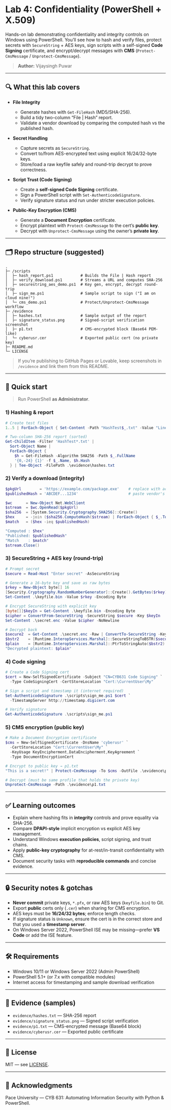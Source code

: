 # Lab 4: Confidentiality (PowerShell + X.509)

Hands-on lab demonstrating confidentiality and integrity controls on Windows using PowerShell. You’ll see how to hash and verify files, protect secrets with `SecureString` + AES keys, sign scripts with a self-signed **Code Signing** certificate, and encrypt/decrypt messages with **CMS** (`Protect-CmsMessage` / `Unprotect-CmsMessage`).

> **Author:** Vijaysingh Puwar

---

## 🔍 What this lab covers

* **File Integrity**

  * Generate hashes with `Get-FileHash` (MD5/SHA-256).
  * Build a tidy two-column “File | Hash” report.
  * Validate a vendor download by comparing the computed hash vs the published hash.

* **Secret Handling**

  * Capture secrets as `SecureString`.
  * Convert to/from AES-encrypted text using explicit 16/24/32-byte keys.
  * Store/load a raw keyfile safely and round-trip decrypt to prove correctness.

* **Script Trust (Code Signing)**

  * Create a **self-signed Code Signing** certificate.
  * Sign a PowerShell script with `Set-AuthenticodeSignature`.
  * Verify signature status and run under stricter execution policies.

* **Public-Key Encryption (CMS)**

  * Generate a **Document Encryption** certificate.
  * Encrypt plaintext with `Protect-CmsMessage` to the cert’s **public key**.
  * Decrypt with `Unprotect-CmsMessage` using the owner’s **private key**.

---

## 🗂️ Repo structure (suggested)

```
.
├─ /scripts
│  ├─ hash_report.ps1            # Builds the File | Hash report
│  ├─ verify_download.ps1        # Streams a URL and computes SHA-256
│  ├─ securestring_aes_demo.ps1  # Key gen, encrypt, decrypt round-trip
│  ├─ sign_me.ps1                # Sample script to sign ("I am on cloud nine!")
│  └─ cms_demo.ps1               # Protect/Unprotect-CmsMessage workflow
├─ /evidence
│  ├─ hashes.txt                 # Sample output of the report
│  ├─ signature_status.png       # Signed-script verification screenshot
│  ├─ p1.txt                     # CMS-encrypted block (Base64 PEM-like)
│  └─ cyberusr.cer               # Exported public cert (no private key)
├─ README.md
└─ LICENSE
```

> If you’re publishing to GitHub Pages or Lovable, keep screenshots in `/evidence` and link them from this README.

---

## 🚀 Quick start

> Run PowerShell **as Administrator**.

### 1) Hashing & report

```powershell
# Create test files
1..5 | ForEach-Object { Set-Content -Path "HashTest$_.txt" -Value "Line $_" }

# Two-column SHA-256 report (sorted)
Get-ChildItem -Filter 'HashTest*.txt' |
  Sort-Object Name |
  ForEach-Object {
    $h = Get-FileHash -Algorithm SHA256 -Path $_.FullName
    '{0,-24} {1}' -f $_.Name, $h.Hash
  } | Tee-Object -FilePath .\evidence\hashes.txt
```

### 2) Verify a download (integrity)

```powershell
$pkgUrl        = 'https://example.com/package.exe'    # replace with actual vendor URL
$publishedHash = 'ABCDEF...1234'                      # paste vendor's SHA-256 (hex)

$wc      = New-Object Net.WebClient
$stream  = $wc.OpenRead($pkgUrl)
$sha256  = [System.Security.Cryptography.SHA256]::Create()
$hex     = -join ($sha256.ComputeHash($stream) | ForEach-Object { $_.ToString('x2') })
$match   = ($hex -ieq $publishedHash)

"Computed : $hex"
"Published: $publishedHash"
"Match    : $match"
$stream.Close()
```

### 3) SecureString + AES key (round-trip)

```powershell
# Prompt secret
$secure = Read-Host "Enter secret" -AsSecureString

# Generate a 16-byte key and save as raw bytes
$rkey = New-Object byte[] 16
[Security.Cryptography.RandomNumberGenerator]::Create().GetBytes($rkey)
Set-Content .\keyfile.bin -Value $rkey -Encoding Byte

# Encrypt SecureString with explicit key
[byte[]]$keyIn = Get-Content .\keyfile.bin -Encoding Byte
$cipher = ConvertFrom-SecureString -SecureString $secure -Key $keyIn
Set-Content .\secret.enc -Value $cipher -NoNewline

# Decrypt back
$secure2  = Get-Content .\secret.enc -Raw | ConvertTo-SecureString -Key $keyIn
$bstr2    = [Runtime.InteropServices.Marshal]::SecureStringToBSTR($secure2)
$plain    = [Runtime.InteropServices.Marshal]::PtrToStringAuto($bstr2)
"Decrypted plaintext: $plain"
```

### 4) Code signing

```powershell
# Create a Code Signing cert
$cert = New-SelfSignedCertificate -Subject "CN=CYB631 Code Signing" `
  -Type CodeSigningCert -CertStoreLocation "Cert:\CurrentUser\My"

# Sign a script and timestamp it (internet required)
Set-AuthenticodeSignature .\scripts\sign_me.ps1 $cert `
  -TimestampServer http://timestamp.digicert.com

# Verify signature
Get-AuthenticodeSignature .\scripts\sign_me.ps1
```

### 5) CMS encryption (public key)

```powershell
# Make a Document Encryption certificate
$cms = New-SelfSignedCertificate -DnsName 'cyberusr' `
  -CertStoreLocation "Cert:\CurrentUser\My" `
  -KeyUsage KeyEncipherment,DataEncipherment,KeyAgreement `
  -Type DocumentEncryptionCert

# Encrypt to public key → p1.txt
"This is a secret!" | Protect-CmsMessage -To $cms -OutFile .\evidence\p1.txt

# Decrypt (must be same profile that holds the private key)
Unprotect-CmsMessage -Path .\evidence\p1.txt
```

---

## ✅ Learning outcomes

* Explain where hashing fits in **integrity** controls and prove equality via SHA-256.
* Compare **DPAPI-style** implicit encryption vs explicit AES key management.
* Understand Windows **execution policies**, script signing, and trust chains.
* Apply **public-key cryptography** for at-rest/in-transit confidentiality with CMS.
* Document security tasks with **reproducible commands** and concise evidence.

---

## 🔒 Security notes & gotchas

* **Never commit** private keys, `*.pfx`, or raw AES keys (`keyfile.bin`) to Git.
* Export **public** certs only (`.cer`) when sharing for CMS encryption.
* AES keys must be **16/24/32 bytes**; enforce length checks.
* If signature status is `Unknown`, ensure the cert is in the correct store and that you used a **timestamp server**.
* On Windows Server 2022, PowerShell ISE may be missing—prefer **VS Code** or add the ISE feature.

---

## 🛠️ Requirements

* Windows 10/11 or Windows Server 2022 (Admin PowerShell)
* PowerShell 5.1+ (or 7.x with compatible modules)
* Internet access for timestamping and sample download verification

---

## 📸 Evidence (samples)

* `evidence/hashes.txt` — SHA-256 report
* `evidence/signature_status.png` — Signed script verification
* `evidence/p1.txt` — CMS-encrypted message (Base64 block)
* `evidence/cyberusr.cer` — Exported public certificate

---

## 📜 License

MIT — see [LICENSE](./LICENSE).

---

## 🙌 Acknowledgments

Pace University — CYB 631: Automating Information Security with Python & PowerShell.
